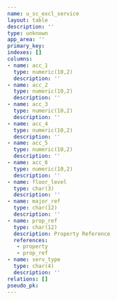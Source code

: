 ```yaml
---
name: u_sc_excl_service
layout: table
description: ''
type: unknown
app_area: ''
primary_key: 
indexes: []
columns:
- name: acc_1
  type: numeric(10,2)
  description: ''
- name: acc_2
  type: numeric(10,2)
  description: ''
- name: acc_3
  type: numeric(10,2)
  description: ''
- name: acc_4
  type: numeric(10,2)
  description: ''
- name: acc_5
  type: numeric(10,2)
  description: ''
- name: acc_6
  type: numeric(10,2)
  description: ''
- name: floor_level
  type: char(3)
  description: ''
- name: major_ref
  type: char(12)
  description: ''
- name: prop_ref
  type: char(12)
  description: Property Reference
  references:
   - property
   - prop_ref
- name: serv_type
  type: char(4)
  description: ''
relations: []
pseudo_pk: 
---
```


